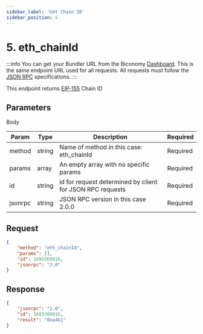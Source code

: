 ```yaml
---
sidebar_label: 'Get Chain ID'
sidebar_position: 5
---
```


# 5. eth_chainId

:::info
You can get your Bundler URL from the Biconomy [Dashboard](https://dashboard.biconomy.io/bundlers). This is the same endpoint URL used for all requests. All requests must follow the [JSON RPC](https://www.jsonrpc.org/specification) specifications.
:::

This endpoint returns [EIP-155](https://eips.ethereum.org/EIPS/eip-155) Chain ID

## Parameters

Body

| Param | Type | Description | Required |
| --------------- | --------------- | --------------- | --------------- |
| method | string | Name of method in this case: eth_chainId | Required |
| params | array | An empty array with no specific params | Required |
| id | string | id for request determined by client for JSON RPC requests  | Required |
| jsonrpc | string | JSON RPC version in this case 2.0.0  | Required |

## Request

```json
{
    "method": "eth_chainId",
    "params": [],
    "id": 1693369916,
    "jsonrpc": "2.0"
}

```

## Response

```json
{
    "jsonrpc": "2.0",
    "id": 1693369916,
    "result": "0xa4b1"
}

```